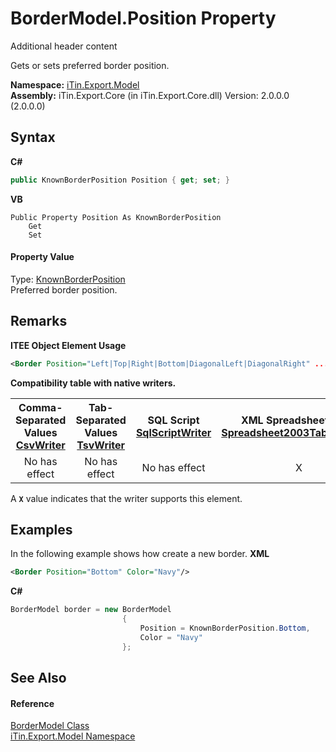 # BorderModel.Position Property 
Additional header content 

Gets or sets preferred border position.

**Namespace:**&nbsp;<a href="N_iTin_Export_Model">iTin.Export.Model</a><br />**Assembly:**&nbsp;iTin.Export.Core (in iTin.Export.Core.dll) Version: 2.0.0.0 (2.0.0.0)

## Syntax

**C#**<br />
``` C#
public KnownBorderPosition Position { get; set; }
```

**VB**<br />
``` VB
Public Property Position As KnownBorderPosition
	Get
	Set
```


#### Property Value
Type: <a href="T_iTin_Export_Model_KnownBorderPosition">KnownBorderPosition</a><br />Preferred border position.

## Remarks

**ITEE Object Element Usage**<br />
``` XML
<Border Position="Left|Top|Right|Bottom|DiagonalLeft|DiagonalRight" .../>
```


<strong>Compatibility table with native writers.</strong><table><tr><th>Comma-Separated Values<br /><a href="T_iTin_Export_Writers_CsvWriter">CsvWriter</a></th><th>Tab-Separated Values<br /><a href="T_iTin_Export_Writers_TsvWriter">TsvWriter</a></th><th>SQL Script<br /><a href="T_iTin_Export_Writers_SqlScriptWriter">SqlScriptWriter</a></th><th>XML Spreadsheet 2003<br /><a href="T_iTin_Export_Writers_Spreadsheet2003TabularWriter">Spreadsheet2003TabularWriter</a></th></tr><tr><td align="center">No has effect</td><td align="center">No has effect</td><td align="center">No has effect</td><td align="center">X</td></tr></table> A <strong>`X`</strong> value indicates that the writer supports this element.


## Examples
In the following example shows how create a new border. 
**XML**<br />
``` XML
<Border Position="Bottom" Color="Navy"/>
```

**C#**<br />
``` C#
BorderModel border = new BorderModel
                         {
                             Position = KnownBorderPosition.Bottom,
                             Color = "Navy"
                         };
```


## See Also


#### Reference
<a href="T_iTin_Export_Model_BorderModel">BorderModel Class</a><br /><a href="N_iTin_Export_Model">iTin.Export.Model Namespace</a><br />